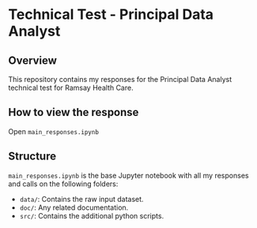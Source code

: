# Technical Test - Principal Data Analyst

## Overview

This repository contains my responses for the Principal Data Analyst technical test for Ramsay Health Care. 

## How to view the response

Open `main_responses.ipynb`

## Structure

`main_responses.ipynb` is the base Jupyter notebook with all my responses and calls on the following folders:

- `data/`: Contains the raw input dataset.
- `doc/`: Any related documentation.
- `src/`: Contains the additional python scripts.
